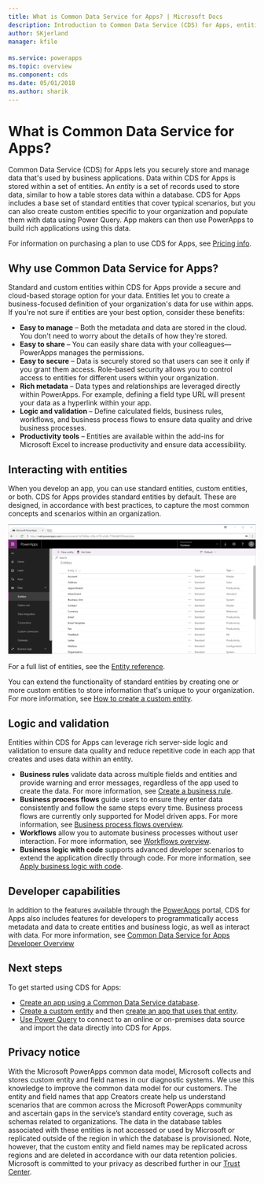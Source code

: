 ```yaml
---
title: What is Common Data Service for Apps? | Microsoft Docs
description: Introduction to Common Data Service (CDS) for Apps, entities, and server-side logic.
author: SKjerland
manager: kfile

ms.service: powerapps
ms.topic: overview
ms.component: cds
ms.date: 05/01/2018
ms.author: sharik
---
```

# What is Common Data Service for Apps?
Common Data Service (CDS) for Apps lets you securely store and manage data that's used by business applications. Data within CDS for Apps is stored within a set of entities. An *entity* is a set of records used to store data, similar to how a table stores data within a database. CDS for Apps includes a base set of standard entities that cover typical scenarios, but you can also create custom entities specific to your organization and populate them with data using Power Query. App makers can then use PowerApps to build rich applications using this data.

For information on purchasing a plan to use CDS for Apps, see [Pricing info](../../administrator/pricing-billing-skus.md).

## Why use Common Data Service for Apps?
Standard and custom entities within CDS for Apps provide a secure and cloud-based storage option for your data. Entities let you to create a business-focused definition of your organization's data for use within apps. If you're not sure if entities are your best option, consider these benefits:

* **Easy to manage** &ndash; Both the metadata and data are stored in the cloud. You don't need to worry about the details of how they're stored.
* **Easy to share** &ndash; You can easily share data with your colleagues&mdash;PowerApps manages the permissions.
* **Easy to secure** &ndash; Data is securely stored so that users can see it only if you grant them access. Role-based security allows you to control access to entities for different users within your organization.
* **Rich metadata** &ndash; Data types and relationships are leveraged directly within PowerApps. For example, defining a field type URL will present your data as a hyperlink within your app.
* **Logic and validation** &ndash; Define calculated fields, business rules, workflows, and business process flows to ensure data quality and drive business processes.
* **Productivity tools** &ndash; Entities are available within the add-ins for Microsoft Excel to increase productivity and ensure data accessibility.

## Interacting with entities
When you develop an app, you can use standard entities, custom entities, or both. CDS for Apps provides standard entities by default. These are designed, in accordance with best practices, to capture the most common concepts and scenarios within an organization.

![Screenshot showing a list of entities.](./media/data-platform-cds-intro/entitylist.png "Entity list")

For a full list of entities, see the [Entity reference](https://docs.microsoft.com/en-us/powerapps/developer/common-data-service/reference/about-entity-reference).

You can extend the functionality of standard entities by creating one or more custom entities to store information that's unique to your organization. For more information, see [How to create a custom entity](create-custom-entity.md).

## Logic and validation
Entities within CDS for Apps can leverage rich server-side logic and validation to ensure data quality and reduce repetitive code in each app that creates and uses data within an entity.

* **Business rules** validate data across multiple fields and entities and provide warning and error messages, regardless of the app used to create the data. For more information, see [Create a business rule](./data-platform-create-business-rule.md).
* **Business process flows** guide users to ensure they enter data consistently and follow the same steps every time. Business process flows are currently only supported for Model driven apps. For more information, see [Business process flows overview](/dynamics365/customer-engagement/customize/business-process-flows-overview).
* **Workflows** allow you to automate business processes without user interaction. For more information, see [Workflows overview](/dynamics365/customer-engagement/customize/workflow-processes).
* **Business logic with code** supports advanced developer scenarios to extend the application directly through code. For more information, see [Apply business logic with code](../../developer/common-data-service/apply-business-logic-with-code.md).

## Developer capabilities
In addition to the features available through the [PowerApps](https://web.powerapps.com) portal, CDS for Apps also includes features for developers to programmatically access metadata and data to create entities and business logic, as well as interact with data. For more information, see [Common Data Service for Apps Developer Overview](../../developer/common-data-service/overview.md)

## Next steps
To get started using CDS for Apps:
* [Create an app using a Common Data Service database](../canvas-apps/data-platform-create-app-scratch.md).
* [Create a custom entity](create-custom-entity.md) and then [create an app that uses that entity](../canvas-apps/data-platform-create-app.md).
* [Use Power Query](./data-platform-cds-newentity-pq.md) to connect to an online or on-premises data source and import the data directly into CDS for Apps.

## Privacy notice
With the Microsoft PowerApps common data model, Microsoft collects and stores custom entity and field names in our diagnostic systems. We use this knowledge to improve the common data model for our customers. The entity and field names that app Creators create help us understand scenarios that are common across the Microsoft PowerApps community and ascertain gaps in the service’s standard entity coverage, such as schemas related to organizations. The data in the database tables associated with these entities is not accessed or used by Microsoft or replicated outside of the region in which the database is provisioned. Note, however, that the custom entity and field names may be replicated across regions and are deleted in accordance with our data retention policies. Microsoft is committed to your privacy as described further in our [Trust Center](https://www.microsoft.com/trustcenter/Privacy/default.aspx).
